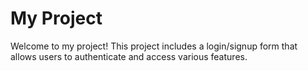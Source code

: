 # My Project

Welcome to my project! This project includes a login/signup form that allows users to authenticate and access various features.

